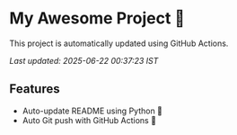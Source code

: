 # My Awesome Project 🚀

This project is automatically updated using GitHub Actions.

_Last updated: 2025-06-22 00:37:23 IST_

## Features
- Auto-update README using Python 🐍
- Auto Git push with GitHub Actions 🤖
